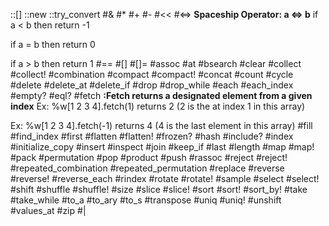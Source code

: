 ::[]
::new
::try_convert
#&
#*
#+
#-
#<<
#<=> **Spaceship Operator: a <=> b** 
  if a < b then return -1
  
  if a = b then return  0
  
  if a > b then return  1
#==
#[]
#[]=
#assoc
#at
#bsearch
#clear
#collect
#collect!
#combination
#compact
#compact!
#concat
#count
#cycle
#delete
#delete_at
#delete_if
#drop
#drop_while
#each
#each_index
#empty?
#eql?
#fetch **:Fetch returns a designated element from a given index** 
Ex: %w[1 2 3 4].fetch(1) returns 2 (2 is the at index 1 in this array)

Ex: %w[1 2 3 4].fetch(-1) returns 4 (4 is the last element in this array)
#fill
#find_index
#first
#flatten
#flatten!
#frozen?
#hash
#include?
#index
#initialize_copy
#insert
#inspect
#join
#keep_if
#last
#length
#map
#map!
#pack
#permutation
#pop
#product
#push
#rassoc
#reject
#reject!
#repeated_combination
#repeated_permutation
#replace
#reverse
#reverse!
#reverse_each
#rindex
#rotate
#rotate!
#sample
#select
#select!
#shift
#shuffle
#shuffle!
#size
#slice
#slice!
#sort
#sort!
#sort_by!
#take
#take_while
#to_a
#to_ary
#to_s
#transpose
#uniq
#uniq!
#unshift
#values_at
#zip
#|
